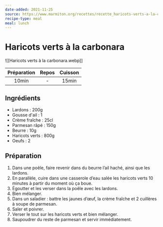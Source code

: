 ```yaml
---
date-added: 2021-11-25
source: https://www.marmiton.org/recettes/recette_haricots-verts-a-la-carbonara_308397.aspx
recipe-type: meal
meal: lunch
---
```


# Haricots verts à la carbonara

![[Haricots verts à la carbonara.webp]]

| Préparation | Repos | Cuisson |
|:-----------:|:-----:|:-------:|
|    10min    |   -   |  15min  |

## Ingrédients

- Lardons : 200g
- Gousse d'ail : 1
- Crème fraîche : 25cl
- Parmesan râpé : 150g
- Beurre : 10g
- Haricots verts : 800g
- Oeufs : 2

## Préparation

1. Dans une poêle, faire revenir dans du beurre l’ail haché, ainsi que les lardons.
2. En parallèle, cuire dans une casserole d’eau salée les haricots verts 10 minutes à partir du moment où ça boue.
3. Égoutter et les verser dans la poêle avec les lardons.
4. Bien mélanger.
5. Dans un saladier : battre les jaunes d’œuf, la crème fraîche et 2 cuillères à soupe de parmesan.
6. Saler et poivrer.
7. Verser le tout sur les haricots verts et bien mélanger.
8. Saupoudrer du reste de parmesan et servir immédiatement.
